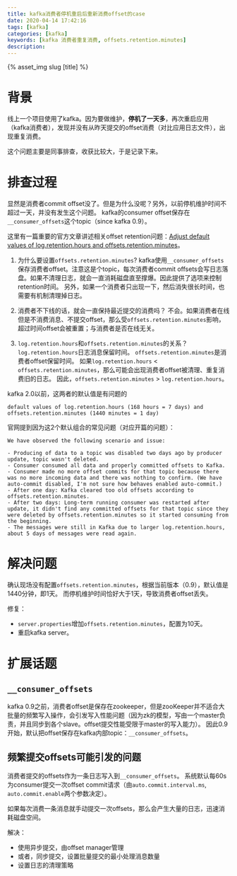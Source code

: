 ```yaml
---
title: kafka消费者停机重启后重新消费offset的case
date: 2020-04-14 17:42:16
tags: [kafka]
categories: [kafka]
keywords: [kafka 消费者重复消费, offsets.retention.minutes]
description:
---
```

{% asset_img slug [title] %}


# 背景

线上一个项目使用了kafka。因为要做维护，**停机了一天多**，再次重启应用（kafka消费者），发现并没有从昨天提交的offset消费（对比应用日志文件），出现重复消费。
<!-- more -->
这个问题主要是同事排查，收获比较大，于是记录下来。

# 排查过程

显然是消费者commit offset没了。但是为什么没呢？另外，以前停机维护时间不超过一天，并没有发生这个问题。
kafka的consumer offset保存在`__consumer_offsets`这个topic（since kafka 0.9）。

这里有一篇重要的官方文章讲述相关offset retention问题：[Adjust default values of log.retention.hours and offsets.retention.minutes](https://issues.apache.org/jira/browse/KAFKA-3806)。

1. 为什么要设置`offsets.retention.minutes`?
kafka使用`__consumer_offsets`保存消费者offset。注意这是个topic，每次消费者commit offsets会写日志落盘。如果不清理日志，就会一直消耗磁盘直至撑爆。因此提供了选项来控制retention时间。
另外，如果一个消费者只出现一下，然后消失很长时间，也需要有机制清理掉日志。

2. 消费者不下线的话，就会一直保持最近提交的消费吗？
不会。如果消费者在线但是不消费消息、不提交offset，那么受`offsets.retention.minutes`影响，超过时间offset会被重置；与消费者是否在线无关。

3. `log.retention.hours`和`offsets.retention.minutes`的关系？
`log.retention.hours`日志消息保留时间。
`offsets.retention.minutes`是消费者offset保留时间。
如果`log.retention.hours` < `offsets.retention.minutes`，那么可能会出现消费者offset被清理、重复消费旧的日志。
因此，`offsets.retention.minutes` > `log.retention.hours`。

kafka 2.0以前，这两者的默认值是有问题的
```
default values of log.retention.hours (168 hours = 7 days) and offsets.retention.minutes (1440 minutes = 1 day) 
```

官网提到因为这2个默认组合的常见问题（对应开篇的问题）：
```
We have observed the following scenario and issue:

- Producing of data to a topic was disabled two days ago by producer update, topic wasn't deleted.
- Consumer consumed all data and properly committed offsets to Kafka.
- Consumer made no more offset commits for that topic because there was no more incoming data and there was nothing to confirm. (We have auto-commit disabled, I'm not sure how behaves enabled auto-commit.)
- After one day: Kafka cleared too old offsets according to offsets.retention.minutes.
- After two days: Long-term running consumer was restarted after update, it didn't find any committed offsets for that topic since they were deleted by offsets.retention.minutes so it started consuming from the beginning.
- The messages were still in Kafka due to larger log.retention.hours, about 5 days of messages were read again.
```

# 解决问题

确认现场没有配置`offsets.retention.minutes`，根据当前版本（0.9），默认值是1440分钟，即1天。
而停机维护时间恰好大于1天，导致消费者offset丢失。

修复：
- `server.properties`增加`offsets.retention.minutes`，配置为10天。
- 重启kafka server。

# 扩展话题

## `__consumer_offsets`

kafka 0.9之前，消费者offset是保存在zookeeper，但是zooKeeper并不适合大批量的频繁写入操作，会引发写入性能问题（因为zk的模型，写由一个master负责，并且同步到各个slave。offset提交性能受限于master的写入能力）。
因此0.9开始，默认把offset保存在kafka内部topic：`__consumer_offsets`。

## 频繁提交offsets可能引发的问题

消费者提交的offsets作为一条日志写入到`__consumer_offsets`。
系统默认每60s为consumer提交一次offset commit请求（由`auto.commit.interval.ms`, `auto.commit.enable`两个参数决定）。

如果每次消费一条消息就手动提交一次offsets，那么会产生大量的日志，迅速消耗磁盘空间。

解决：
- 使用异步提交，由offset manager管理
- 或者，同步提交，设置批量提交的最小处理消息数量
- 设置日志的清理策略
